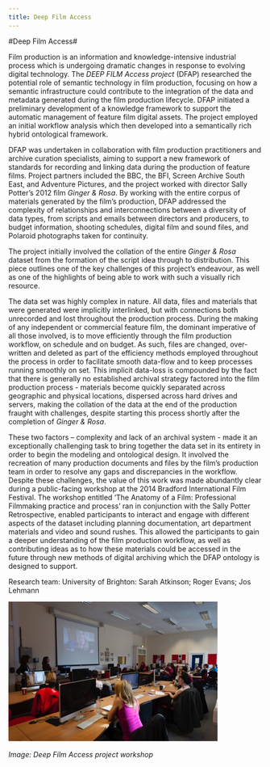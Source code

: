 ```yaml
---
title: Deep Film Access
---
```


#Deep Film Access#

Film production is an information and knowledge-intensive industrial process which is undergoing dramatic changes in response to evolving digital technology. The _DEEP FILM Access project_ (DFAP) researched the potential role of semantic technology in film production, focusing on how a semantic infrastructure could contribute to the integration of the data and metadata generated during the film production lifecycle. DFAP initiated a preliminary development of a knowledge framework to support the automatic management of feature film digital assets.   The project employed an initial workflow analysis which then developed into a semantically rich hybrid ontological framework.

DFAP was undertaken in collaboration with film production practitioners and archive curation specialists, aiming to support a new framework of standards for recording and linking data during the production of feature films. Project partners included the BBC, the BFI, Screen Archive South East, and Adventure Pictures, and the project worked with director Sally Potter’s 2012 film *Ginger & Rosa*. By working with the entire corpus of materials generated by the film’s production, DFAP addressed the complexity of relationships and interconnections between a diversity of data types, from scripts and emails between directors and producers, to budget information, shooting schedules, digital film and sound files, and Polaroid photographs taken for continuity. 

The project initially involved the collation of the entire *Ginger & Rosa* dataset from the formation of the script idea through to distribution. This piece outlines one of the key challenges of this project’s endeavour, as well as one of the highlights of being able to work with such a visually rich resource.

The data set was highly complex in nature. All data, files and materials that were generated were implicitly interlinked, but with connections both unrecorded and lost throughout the production process. During the making of any independent or commercial feature film, the dominant imperative of all those involved, is to move efficiently through the film production workflow, on schedule and on budget. As such, files are changed, over-written and deleted as part of the efficiency methods employed throughout the process in order to facilitate smooth data-flow and to keep processes running smoothly on set. This implicit data-loss is compounded by the fact that there is generally no established archival strategy factored into the film production process - materials become quickly separated across geographic and physical locations, dispersed across hard drives and servers, making the collation of the data at the end of the production fraught with challenges, despite starting this process shortly after the completion of *Ginger & Rosa*.

These two factors – complexity and lack of an archival system - made it an exceptionally challenging task to bring together the data set in its entirety in order to begin the modeling and ontological design. It involved the recreation of many production documents and files by the film’s production team in order to resolve any gaps and discrepancies in the workflow. Despite these challenges, the value of this work was made abundantly clear during a public-facing workshop at the 2014 Bradford International Film Festival. The workshop entitled ‘The Anatomy of a Film: Professional Filmmaking practice and process’ ran in conjunction with the Sally Potter Retrospective, enabled participants to interact and engage with different aspects of the dataset including planning documentation, art department materials and video and sound rushes.  This allowed the participants to gain a deeper understanding of the film production workflow, as well as contributing ideas as to how these materials could be accessed in the future through new methods of digital archiving which the DFAP ontology is designed to support.

Research team: University of Brighton: Sarah Atkinson; Roger Evans; Jos Lehmann

![Image: Deep Film Access project workshop](Images/28.jpg)

_Image: Deep Film Access project workshop_
